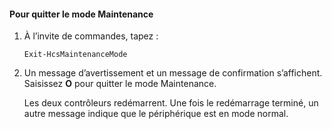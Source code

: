 
#### Pour quitter le mode Maintenance

1. À l’invite de commandes, tapez :

     `Exit-HcsMaintenanceMode`

2. Un message d’avertissement et un message de confirmation s’affichent. Saisissez **O** pour quitter le mode Maintenance.

    Les deux contrôleurs redémarrent. Une fois le redémarrage terminé, un autre message indique que le périphérique est en mode normal.

<!---HONumber=August15_HO6-->